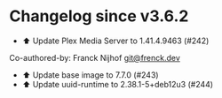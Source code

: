# Changelog since v3.6.2
- ⬆️ Update Plex Media Server to 1.41.4.9463 (#242)

Co-authored-by: Franck Nijhof <git@frenck.dev> 
- ⬆️ Update base image to 7.7.0 (#243) 
- ⬆️ Update uuid-runtime to 2.38.1-5+deb12u3 (#244) 
